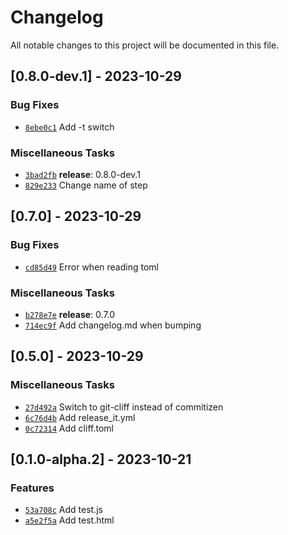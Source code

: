 # Changelog

All notable changes to this project will be documented in this file.

## [0.8.0-dev.1] - 2023-10-29

### Bug Fixes

- [`8ebe0c1`](https://github.com/pufereq/simulat/commit/8ebe0c19dfcf505c87ae642e99aa46dce9453deb) Add -t switch

### Miscellaneous Tasks

- [`3bad2fb`](https://github.com/pufereq/simulat/commit/3bad2fbe788349fc9e8e61a736ae57854704ea42) **release**: 0.8.0-dev.1
- [`829e233`](https://github.com/pufereq/simulat/commit/829e23396ef73ba4d787a73bceb06e73f1f4e131) Change name of step

## [0.7.0] - 2023-10-29

### Bug Fixes

- [`cd85d49`](https://github.com/pufereq/simulat/commit/cd85d491b4c05f2b15c76dbd42909287061e6384) Error when reading toml

### Miscellaneous Tasks

- [`b278e7e`](https://github.com/pufereq/simulat/commit/b278e7e38ee2a511edbc51804c7c9261fdd44ff8) **release**: 0.7.0
- [`714ec9f`](https://github.com/pufereq/simulat/commit/714ec9f9f5b41371bc41cbbf36f4ea3e0d212349) Add changelog.md when bumping

## [0.5.0] - 2023-10-29

### Miscellaneous Tasks

- [`27d492a`](https://github.com/pufereq/simulat/commit/27d492aa7233d4f9cf69025abea663ca7e805bd3) Switch to git-cliff instead of commitizen
- [`6c76d4b`](https://github.com/pufereq/simulat/commit/6c76d4b301ba5017a659cfba5cbe86d793bdeaaf) Add release_it.yml
- [`0c72314`](https://github.com/pufereq/simulat/commit/0c72314c6f825f59b7e78f4d5456dbe4e2e2d69e) Add cliff.toml

## [0.1.0-alpha.2] - 2023-10-21

### Features

- [`53a708c`](https://github.com/pufereq/simulat/commit/53a708c27e3bc7ec3174ecc9a60037c7d93abf52) Add test.js
- [`a5e2f5a`](https://github.com/pufereq/simulat/commit/a5e2f5acac3e60d8ac9aa91f1a70d46accdd2ba7) Add test.html

<!-- generated by git-cliff -->
